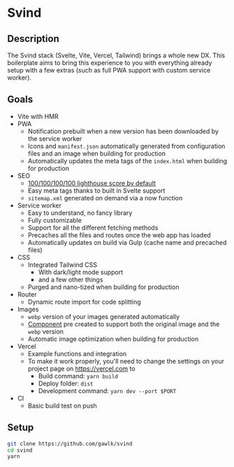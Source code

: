 # Svind

## Description

The Svind stack (Svelte, Vite, Vercel, Tailwind) brings a whole new DX. This boilerplate aims to bring this experience to you with everything already setup with a few extras (such as full PWA support with custom service worker).

## Goals

- Vite with HMR
- PWA
  - Notification prebuilt when a new version has been downloaded by the service worker
  - Icons and `manifest.json` automatically generated from configuration files and an image when building for production
  - Automatically updates the meta tags of the `index.html` when building for production
- SEO
  - [100/100/100/100 lighthouse score by default](https://lighthouse-dot-webdotdevsite.appspot.com//lh/html?url=https%3A%2F%2Fsvind.now.sh%2F)
  - Easy meta tags thanks to built in Svelte support
  - `sitemap.xml` generated on demand via a now function
- Service worker
  - Easy to understand, no fancy library
  - Fully customizable
  - Support for all the different fetching methods
  - Precaches all the files and routes once the web app has loaded
  - Automatically updates on build via Gulp (cache name and precached files)
- CSS
  - Integrated Tailwind CSS
    - With dark/light mode support
    - and a few other things
  - Purged and nano-tized when building for production
- Router
  - Dynamic route import for code splitting
- Images
  - `webp` version of your images generated automatically
  - [Component](https://github.com/gawlk/svind/blob/master/src/components/Image.svelte) pre created to support both the original image and the `webp` version
  - Automatic image optimization when building for production
- Vercel
  - Example functions and integration
  - To make it work properly, you'll need to change the settings on your project page on https://vercel.com to
    - Build command: `yarn build`
    - Deploy folder: `dist`
    - Development command: `yarn dev --port $PORT`
- CI
  - Basic build test on push

## Setup

```bash
git clone https://github.com/gawlk/svind
cd svind
yarn
```
